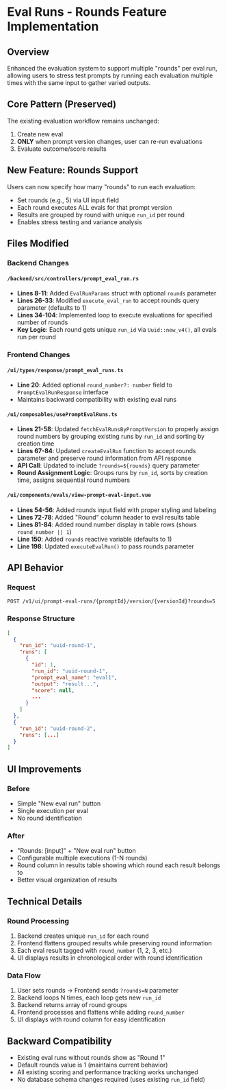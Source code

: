 # Eval Runs - Rounds Feature Implementation

## Overview
Enhanced the evaluation system to support multiple "rounds" per eval run, allowing users to stress test prompts by running each evaluation multiple times with the same input to gather varied outputs.

## Core Pattern (Preserved)
The existing evaluation workflow remains unchanged:
1. Create new eval
2. **ONLY** when prompt version changes, user can re-run evaluations
3. Evaluate outcome/score results

## New Feature: Rounds Support
Users can now specify how many "rounds" to run each evaluation:
- Set rounds (e.g., 5) via UI input field
- Each round executes ALL evals for that prompt version
- Results are grouped by round with unique `run_id` per round
- Enables stress testing and variance analysis

## Files Modified

### Backend Changes

#### `/backend/src/controllers/prompt_eval_run.rs`
- **Lines 8-11**: Added `EvalRunParams` struct with optional `rounds` parameter
- **Lines 26-33**: Modified `execute_eval_run` to accept rounds query parameter (defaults to 1)
- **Lines 34-104**: Implemented loop to execute evaluations for specified number of rounds
- **Key Logic**: Each round gets unique `run_id` via `Uuid::new_v4()`, all evals run per round

### Frontend Changes

#### `/ui/types/response/prompt_eval_runs.ts`
- **Line 20**: Added optional `round_number?: number` field to `PromptEvalRunResponse` interface
- Maintains backward compatibility with existing eval runs

#### `/ui/composables/usePromptEvalRuns.ts`
- **Lines 21-58**: Updated `fetchEvalRunsByPromptVersion` to properly assign round numbers by grouping existing runs by `run_id` and sorting by creation time
- **Lines 67-84**: Updated `createEvalRun` function to accept rounds parameter and preserve round information from API response
- **API Call**: Updated to include `?rounds=${rounds}` query parameter
- **Round Assignment Logic**: Groups runs by `run_id`, sorts by creation time, assigns sequential round numbers

#### `/ui/components/evals/view-prompt-eval-input.vue`
- **Lines 54-56**: Added rounds input field with proper styling and labeling
- **Lines 72-78**: Added "Round" column header to eval results table
- **Lines 81-84**: Added round number display in table rows (shows `round_number || 1`)
- **Line 150**: Added `rounds` reactive variable (defaults to 1)
- **Line 198**: Updated `executeEvalRun()` to pass rounds parameter

## API Behavior

### Request
```
POST /v1/ui/prompt-eval-runs/{promptId}/version/{versionId}?rounds=5
```

### Response Structure
```json
[
  {
    "run_id": "uuid-round-1",
    "runs": [
      {
        "id": 1,
        "run_id": "uuid-round-1", 
        "prompt_eval_name": "eval1",
        "output": "result...",
        "score": null,
        ...
      }
    ]
  },
  {
    "run_id": "uuid-round-2", 
    "runs": [...]
  }
]
```

## UI Improvements

### Before
- Simple "New eval run" button
- Single execution per eval
- No round identification

### After  
- "Rounds: [input]" + "New eval run" button
- Configurable multiple executions (1-N rounds)
- Round column in results table showing which round each result belongs to
- Better visual organization of results

## Technical Details

### Round Processing
1. Backend creates unique `run_id` for each round
2. Frontend flattens grouped results while preserving round information
3. Each eval result tagged with `round_number` (1, 2, 3, etc.)
4. UI displays results in chronological order with round identification

### Data Flow
1. User sets rounds → Frontend sends `?rounds=N` parameter
2. Backend loops N times, each loop gets new `run_id`
3. Backend returns array of round groups
4. Frontend processes and flattens while adding `round_number`
5. UI displays with round column for easy identification

## Backward Compatibility
- Existing eval runs without rounds show as "Round 1"
- Default rounds value is 1 (maintains current behavior)
- All existing scoring and performance tracking works unchanged
- No database schema changes required (uses existing `run_id` field)